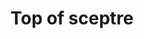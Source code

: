 ---
layout: item
title: Top of sceptre
item-id: 9010
datatable: true
id: 9010
name: "Top of sceptre"
monsters:
  - id: 2474
    name: "Catablepon"
    combat_level: 49
    wiki_url: "https://oldschool.runescape.wiki/w/Catablepon#Level_49"
    drops:
      - quantity: "1"
        rarity: 0.0297029702970297
    image: "https://oldschool.runescape.wiki/images/thumb/2/27/Catablepon.png/1200px-Catablepon.png?a482e"
  - id: 2475
    name: "Catablepon"
    combat_level: 64
    wiki_url: "https://oldschool.runescape.wiki/w/Catablepon#Level_64"
    drops:
      - quantity: "1"
        rarity: 0.0297029702970297
    image: "https://oldschool.runescape.wiki/images/thumb/2/27/Catablepon.png/1200px-Catablepon.png?a482e"
  - id: 2476
    name: "Catablepon"
    combat_level: 68
    wiki_url: "https://oldschool.runescape.wiki/w/Catablepon#Level_68"
    drops:
      - quantity: "1"
        rarity: 0.0297029702970297
    image: "https://oldschool.runescape.wiki/images/thumb/2/27/Catablepon.png/1200px-Catablepon.png?a482e"
---